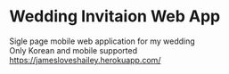 # Wedding Invitaion Web App
Sigle page mobile web application for my wedding\
Only Korean and mobile supported\
https://jamesloveshailey.herokuapp.com/
